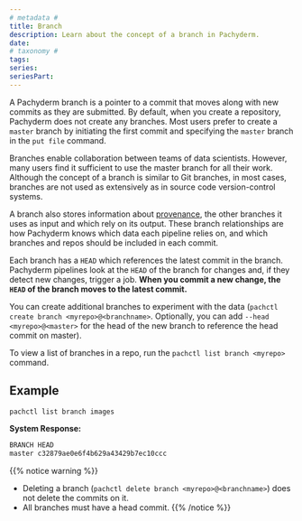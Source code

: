 ```yaml
---
# metadata # 
title: Branch
description: Learn about the concept of a branch in Pachyderm. 
date: 
# taxonomy #
tags: 
series:
seriesPart:
--- 
```


A Pachyderm branch is a pointer to a commit that
moves along with new commits as they are submitted. By default,
when you create a repository, Pachyderm does not create any branches.
Most users prefer to create a `master` branch by initiating the first
commit and specifying the `master` branch in the `put file` command.

Branches enable collaboration between teams of data scientists.
However, many users find it sufficient to
use the master branch for all their work. Although the concept of a
branch is similar to Git branches, in most cases, branches are not
used as extensively as in source code version-control systems.

A branch also stores information about [provenance](provenance.md), the other
branches it uses as input and which rely on its output. These branch relationships
are how Pachyderm knows which data each pipeline relies on, and which branches and
repos should be included in each commit.

Each branch has a `HEAD` which references the latest commit in the
branch. Pachyderm pipelines look at the `HEAD` of the branch
for changes and, if they detect new changes, trigger a job. **When you
commit a new change, the `HEAD` of the branch moves to the latest commit.**

You can create additional branches to experiment with the data (`pachctl create branch <myrepo>@<branchname>`. Optionally, you can add `--head  <myrepo>@<master>` for the head of the new branch to reference the head commit on master).

To view a list of branches in a repo, run the `pachctl list branch <myrepo>` command.

## Example 
```s
pachctl list branch images
```

**System Response:**

```s
BRANCH HEAD
master c32879ae0e6f4b629a43429b7ec10ccc
```

{{% notice warning %}}
- Deleting a branch (`pachctl delete branch <myrepo>@<branchname>`) does not delete the commits on it.
- All branches must have a head commit. 
{{% /notice %}}